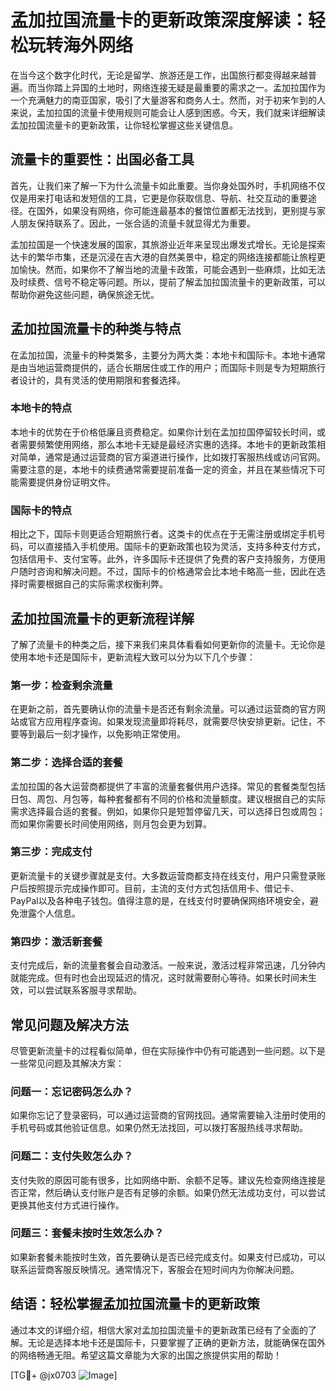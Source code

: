# 孟加拉国流量卡的更新政策深度解读：轻松玩转海外网络

在当今这个数字化时代，无论是留学、旅游还是工作，出国旅行都变得越来越普遍。而当你踏上异国的土地时，网络连接无疑是最重要的需求之一。孟加拉国作为一个充满魅力的南亚国家，吸引了大量游客和商务人士。然而，对于初来乍到的人来说，孟加拉国的流量卡使用规则可能会让人感到困惑。今天，我们就来详细解读孟加拉国流量卡的更新政策，让你轻松掌握这些关键信息。

## 流量卡的重要性：出国必备工具

首先，让我们来了解一下为什么流量卡如此重要。当你身处国外时，手机网络不仅仅是用来打电话和发短信的工具，它更是你获取信息、导航、社交互动的重要途径。在国外，如果没有网络，你可能连最基本的餐馆位置都无法找到，更别提与家人朋友保持联系了。因此，一张合适的流量卡就显得尤为重要。

孟加拉国是一个快速发展的国家，其旅游业近年来呈现出爆发式增长。无论是探索达卡的繁华市集，还是沉浸在吉大港的自然美景中，稳定的网络连接都能让旅程更加愉快。然而，如果你不了解当地的流量卡政策，可能会遇到一些麻烦，比如无法及时续费、信号不稳定等问题。所以，提前了解孟加拉国流量卡的更新政策，可以帮助你避免这些问题，确保旅途无忧。

## 孟加拉国流量卡的种类与特点

在孟加拉国，流量卡的种类繁多，主要分为两大类：本地卡和国际卡。本地卡通常是由当地运营商提供的，适合长期居住或工作的用户；而国际卡则是专为短期旅行者设计的，具有灵活的使用期限和套餐选择。

### 本地卡的特点

本地卡的优势在于价格低廉且资费稳定。如果你计划在孟加拉国停留较长时间，或者需要频繁使用网络，那么本地卡无疑是最经济实惠的选择。本地卡的更新政策相对简单，通常是通过运营商的官方渠道进行操作，比如拨打客服热线或访问官网。需要注意的是，本地卡的续费通常需要提前准备一定的资金，并且在某些情况下可能需要提供身份证明文件。

### 国际卡的特点

相比之下，国际卡则更适合短期旅行者。这类卡的优点在于无需注册或绑定手机号码，可以直接插入手机使用。国际卡的更新政策也较为灵活，支持多种支付方式，包括信用卡、支付宝等。此外，许多国际卡还提供了免费的客户支持服务，方便用户随时咨询和解决问题。不过，国际卡的价格通常会比本地卡略高一些，因此在选择时需要根据自己的实际需求权衡利弊。

## 孟加拉国流量卡的更新流程详解

了解了流量卡的种类之后，接下来我们来具体看看如何更新你的流量卡。无论你是使用本地卡还是国际卡，更新流程大致可以分为以下几个步骤：

### 第一步：检查剩余流量

在更新之前，首先要确认你的流量卡是否还有剩余流量。可以通过运营商的官方网站或官方应用程序查询。如果发现流量即将耗尽，就需要尽快安排更新。记住，不要等到最后一刻才操作，以免影响正常使用。

### 第二步：选择合适的套餐

孟加拉国的各大运营商都提供了丰富的流量套餐供用户选择。常见的套餐类型包括日包、周包、月包等，每种套餐都有不同的价格和流量额度。建议根据自己的实际需求选择最合适的套餐。例如，如果你只是短暂停留几天，可以选择日包或周包；而如果你需要长时间使用网络，则月包会更为划算。

### 第三步：完成支付

更新流量卡的关键步骤就是支付。大多数运营商都支持在线支付，用户只需登录账户后按照提示完成操作即可。目前，主流的支付方式包括信用卡、借记卡、PayPal以及各种电子钱包。值得注意的是，在线支付时要确保网络环境安全，避免泄露个人信息。

### 第四步：激活新套餐

支付完成后，新的流量套餐会自动激活。一般来说，激活过程非常迅速，几分钟内就能完成。但有时也会出现延迟的情况，这时就需要耐心等待。如果长时间未生效，可以尝试联系客服寻求帮助。

## 常见问题及解决方法

尽管更新流量卡的过程看似简单，但在实际操作中仍有可能遇到一些问题。以下是一些常见问题及其解决方案：

### 问题一：忘记密码怎么办？

如果你忘记了登录密码，可以通过运营商的官网找回。通常需要输入注册时使用的手机号码或其他验证信息。如果仍然无法找回，可以拨打客服热线寻求帮助。

### 问题二：支付失败怎么办？

支付失败的原因可能有很多，比如网络中断、余额不足等。建议先检查网络连接是否正常，然后确认支付账户是否有足够的余额。如果仍然无法成功支付，可以尝试更换其他支付方式进行操作。

### 问题三：套餐未按时生效怎么办？

如果新套餐未能按时生效，首先要确认是否已经完成支付。如果支付已成功，可以联系运营商客服反映情况。通常情况下，客服会在短时间内为你解决问题。

## 结语：轻松掌握孟加拉国流量卡的更新政策

通过本文的详细介绍，相信大家对孟加拉国流量卡的更新政策已经有了全面的了解。无论是选择本地卡还是国际卡，只要掌握了正确的更新方法，就能确保在国外的网络畅通无阻。希望这篇文章能为大家的出国之旅提供实用的帮助！

[TG💪+ @jx0703 ![Image](https://github.com/user-attachments/assets/dbca1d08-cadb-493c-b0ec-ad6f7a83f270)]